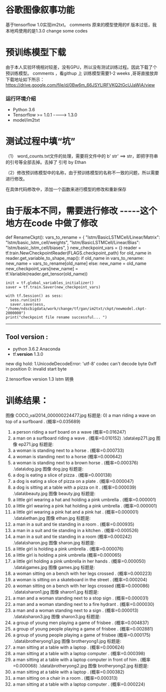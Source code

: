 # 谷歌图像叙事功能
基于tensorflow 1.0实现im2txt。  comments 原来的模型使用的tf 版本过低，我本地鸡使用的是1.3.0  change some codes

# 预训练模型下载
由于本人实验环境相对较差，没有GPU，所以没有测试训练过程。因此下载了个预训练模型。 comments  ，看githup 上 训练模型需要1-2 weeks ,哥哥直接放弃
下载地址如下所示：https://drive.google.com/file/d/0Bw6m_66JSYLlRFVKQ2tGcUJaWjA/view

### 运行环境介绍
* Python 3.6
* Tensorflow >= 1.0.1  ----> 1.3.0
* model/im2txt

# 测试过程中填“坑”
（1） word_counts.txt文件的处理，需要将文件中的 b' str'  ==>  str，即把字符串的引号等全部去掉。去掉了 引号 by Ethan


（2）修改预训练模型中的名称，由于预训练模型的名称不一致的问题，所以需要进行修改。

在具体代码修改中，添加一个函数来进行模型的修改和重新保存

# 由于版本不同，需要进行修改  -----这个地方在code 中做了修改
def RenameCkpt():
    vars_to_rename = {
    "lstm/BasicLSTMCell/Linear/Matrix": "lstm/basic_lstm_cell/weights",
    "lstm/BasicLSTMCell/Linear/Bias": "lstm/basic_lstm_cell/biases",
    }
    new_checkpoint_vars = {}
    reader = tf.train.NewCheckpointReader(FLAGS.checkpoint_path)
    for old_name in reader.get_variable_to_shape_map():
      if old_name in vars_to_rename:
        new_name = vars_to_rename[old_name]
      else:
        new_name = old_name
      new_checkpoint_vars[new_name] = tf.Variable(reader.get_tensor(old_name))
    
    init = tf.global_variables_initializer()
    saver = tf.train.Saver(new_checkpoint_vars)
    
    with tf.Session() as sess:
      sess.run(init)
      saver.save(sess, "/home/ndscbigdata/work/change/tf/gan/im2txt/ckpt/newmodel.ckpt-2000000")
    print("checkpoint file rename successful... ")


-----------------------------------------------
## Tool version :
* python 3.6.2 Anaconda
* tf.__version__ 1.3.0

new dig hold:
1.UnicodeDecodeError: 'utf-8' codec can't decode byte 0xff in position 0: invalid start byte

2.tensorflow version 1.3  lstm 转换

# 训练结果：

图像 COCO_val2014_000000224477.jpg 标题是:
  0) a man riding a wave on top of a surfboard . (概率=0.035689)
  1) a person riding a surf board on a wave (概率=0.016247)
  2) a man on a surfboard riding a wave . (概率=0.010152)
.\data\ep271.jpg
图像 ep271.jpg 标题是:
  0) a woman is standing next to a horse . (概率=0.000733)
  1) a woman is standing next to a horse (概率=0.000642)
  2) a woman is standing next to a brown horse . (概率=0.000376)
.\data\dog.jpg
图像 dog.jpg 标题是:
  0) a dog is eating a slice of pizza . (概率=0.000138)
  1) a dog is eating a slice of pizza on a plate . (概率=0.000047)
  2) a dog is sitting at a table with a pizza on it . (概率=0.000039)
.\data\beauty.jpg
图像 beauty.jpg 标题是:
  0) a little girl wearing a hat and holding a pink umbrella . (概率=0.000001)
  1) a little girl wearing a pink hat holding a pink umbrella . (概率=0.000001)
  2) a little girl wearing a pink hat and a pink hat . (概率=0.000001)
.\data\ethan.jpg
图像 ethan.jpg 标题是:
  0) a man in a suit and tie standing in a room . (概率=0.000935)
  1) a man in a suit and tie standing in a kitchen . (概率=0.000526)
  2) a man in a suit and tie standing in a room (概率=0.000242)
.\data\sharon.jpg
图像 sharon.jpg 标题是:
  0) a little girl is holding a pink umbrella . (概率=0.000076)
  1) a little girl is holding a pink umbrella (概率=0.000065)
  2) a little girl holding a pink umbrella in her hands . (概率=0.000050)
.\data\games.jpg
图像 games.jpg 标题是:
  0) a woman sitting on a bench with her legs crossed . (概率=0.000223)
  1) a woman is sitting on a skateboard in the street . (概率=0.000204)
  2) a woman sitting on a bench with her legs crossed (概率=0.000086)
.\data\sharon1.jpg
图像 sharon1.jpg 标题是:
  0) a man and a woman standing next to a stop sign . (概率=0.000031)
  1) a man and a woman standing next to a fire hydrant . (概率=0.000030)
  2) a man and a woman standing next to a sign . (概率=0.000013)
.\data\sharon3.jpg
图像 sharon3.jpg 标题是:
  0) a group of young men playing a game of frisbee . (概率=0.004837)
  1) a group of young people playing a game of frisbee . (概率=0.002881)
  2) a group of young people playing a game of frisbee (概率=0.000175)
.\data\brotheryong1.jpg
图像 brotheryong1.jpg 标题是:
  0) a man sitting at a table with a laptop . (概率=0.000624)
  1) a man sitting at a table with a laptop computer . (概率=0.000398)
  2) a man sitting at a table with a laptop computer in front of him . (概率=0.000068)
.\data\brotheryong2.jpg
图像 brotheryong2.jpg 标题是:
  0) a man sitting at a table with a laptop . (概率=0.000382)
  1) a man sitting on a chair in a room . (概率=0.000313)
  2) a man sitting at a table with a laptop computer . (概率=0.000224)